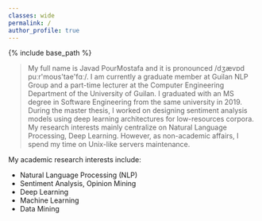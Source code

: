 ```yaml
---
classes: wide
permalink: /
author_profile: true
---
```

{% include base_path %}

> My full name is Javad PourMostafa and it is pronounced /dʒævɒd puːr'moʊs'tae'fɑː/. I am currently a graduate member at Guilan NLP Group and a part-time lecturer at the Computer Engineering Department of the University of Guilan. I graduated with an MS degree in Software Engineering from the same university in 2019. During the master thesis, I worked on designing sentiment analysis models using deep learning architectures for low-resources corpora. My research interests mainly centralize on Natural Language Processing, Deep Learning. However, as non-academic affairs, I spend my time on Unix-like servers maintenance.

My academic research interests include:
-   Natural Language Processing (NLP)
-   Sentiment Analysis, Opinion Mining
-   Deep Learning
-   Machine Learning
-   Data Mining
